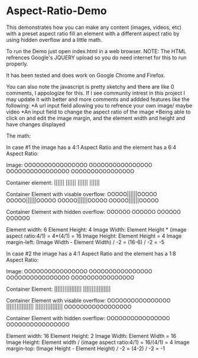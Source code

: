 # Aspect-Ratio-Demo
This demonstrates how you can make any content (images, videos, etc) with a preset aspect ratio fill an element with a different aspect ratio by using hidden overflow and a little math.

To run the Demo just open index.html in a web browser.
NOTE: The HTML refrences Google's JQUERY upload so you do need internet for this to run properly.

It has been tested and does work on Google Chrome and Firefox.

You can also note the javascript is pretty sketchy and there are like 0 comments, I appologize for this.
If I see community intrest in this project I may update it with better and more comments and addded features like the following:
*A url input field allowing you to refrence your own image/ maybe video
*An input field to change the aspect ratio of the image 
*Being able to click on and edit the image margin, and the element width and height and have changes displayed 



The math:

In case #1 the image has a 4:1 Aspect Ratio and the element has a 6:4 Aspect Ratio:

Image:
OOOOOOOOOOOOOOOO
OOOOOOOOOOOOOOOO
OOOOOOOOOOOOOOOO
OOOOOOOOOOOOOOOO

Container element:
     ||||||
     ||||||
     ||||||
     ||||||

Container Element with visable overflow:
OOOOO||||||OOOOO
OOOOO||||||OOOOO
OOOOO||||||OOOOO
OOOOO||||||OOOOO

Container Element with hidden overflow:
    OOOOOO
    OOOOOO
    OOOOOO
    OOOOOO

Element width: 6 
Element Height: 4
Image Width: Element Height * (image aspect ratio:4/1) = 4*(4/1) = 16
Image Height: Element Height = 4
Image margin-left: (Image Width - Element Width) / -2 = (16-6) / -2 = -5 





In case #2 the image has a 4:1 Aspect Ratio and the element has a 1:8 Aspect Ratio:

Image:
OOOOOOOOOOOOOOOO
OOOOOOOOOOOOOOOO
OOOOOOOOOOOOOOOO
OOOOOOOOOOOOOOOO

Container Element:
||||||||||||||||
||||||||||||||||

Container Element with visable overflow:
OOOOOOOOOOOOOOOO
||||||||||||||||
||||||||||||||||
OOOOOOOOOOOOOOOOO

Container Element with hidden overflow:
OOOOOOOOOOOOOOOO
OOOOOOOOOOOOOOOO

Element width: 16 
Element Height: 2
Image Width: Element Width = 16
Image Height: Element width / (image aspect ratio:4/1) = 16/(4/1) = 4
Image margin-top: (Image Height - Element Height) / -2 = (4-2) / -2 = -1 

